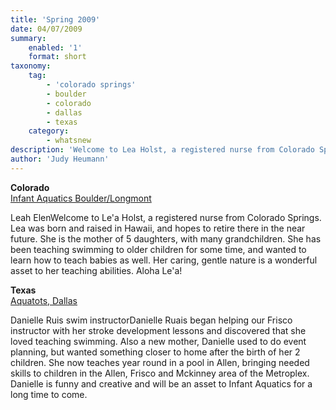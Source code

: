 ```yaml
---
title: 'Spring 2009'
date: 04/07/2009
summary:
    enabled: '1'
    format: short
taxonomy:
    tag:
        - 'colorado springs'
        - boulder
        - colorado
        - dallas
        - texas
    category:
        - whatsnew
description: 'Welcome to Lea Holst, a registered nurse from Colorado Springs'
author: 'Judy Heumann'
---
```


**Colorado** <br />
[Infant Aquatics Boulder/Longmont](#)

Leah ElenWelcome to Le'a Holst, a registered nurse from Colorado Springs. Lea was born and raised in Hawaii, and hopes to retire there in the near future. She is the mother of 5 daughters, with many grandchildren. She has been teaching swimming to older children for some time, and wanted to learn how to teach babies as well. Her caring, gentle nature is a wonderful asset to her teaching abilities. Aloha Le'a!


**Texas**<br />
[Aquatots, Dallas](#)

Danielle Ruis swim instructorDanielle Ruais began helping our Frisco instructor with her stroke development lessons and discovered that she loved teaching swimming. Also a new mother, Danielle used to do event planning, but wanted something closer to home after the birth of her 2 children. She now teaches year round in a pool in Allen, bringing needed skills to children in the Allen, Frisco and Mckinney area of the Metroplex. Danielle is funny and creative and will be an asset to Infant Aquatics for a long time to come.